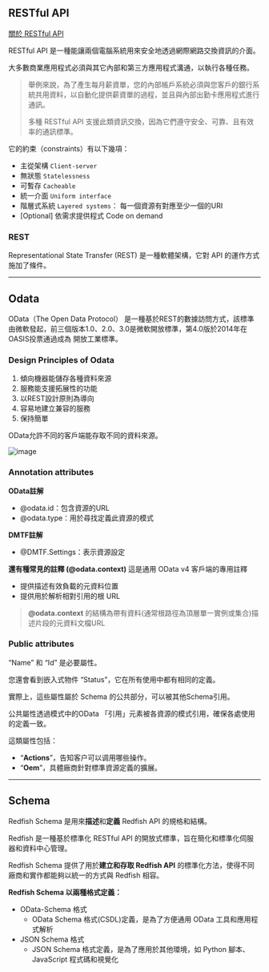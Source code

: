 <h2>
    RESTful API
</h2>

[關於 RESTful API](<https://aws.amazon.com/tw/what-is/restful-api/>)

RESTful API 是一種能讓兩個電腦系統用來安全地透過網際網路交換資訊的介面。

大多數商業應用程式必須與其它內部和第三方應用程式溝通，以執行各種任務。

>舉例來說，為了產生每月薪資單，您的內部帳戶系統必須與您客戶的銀行系統共用資料，以自動化提供薪資單的過程，並且與內部出勤卡應用程式進行通訊。
>
>多種 RESTful API 支援此類資訊交換，因為它們遵守安全、可靠、且有效率的通訊標準。

它的約束（constraints）有以下幾項：

* 主從架構 `Client-server`
* 無狀態 `Statelessness`
* 可暫存 `Cacheable`
* 統一介面 `Uniform interface`
* 階層式系統 `Layered systems`： 每一個資源有對應至少一個的URI
* [Optional] 依需求提供程式 Code on demand

<h3>
    REST
</h3>

Representational State Transfer (REST) 是一種軟體架構，它對 API 的運作方式施加了條件。

---

<h2>
    Odata
</h2>

OData（The Open Data Protocol） 是一種基於REST的數據訪問方式，該標準由微軟發起，前三個版本1.0、2.0、3.0是微軟開放標準，第4.0版於2014年在OASIS投票通過成為 開放工業標準。

<h3>
    Design Principles of Odata
</h3>

1. 傾向機器能儲存各種資料來源
2. 服務能支援拓展性的功能
3. 以REST設計原則為導向
4. 容易地建立兼容的服務
5. 保持簡單

OData允許不同的客戶端能存取不同的資料來源。

![image](https://hackmd.io/_uploads/ryw6f-oXR.png)

<h3>
    Annotation attributes
</h3>

**OData註解**
* @odata.id：包含資源的URL
* @odata.type：用於尋找定義此資源的模式


**DMTF註解**
* @DMTF.Settings：表示資源設定

**還有種常見的註釋 (@odata.context)**
這是通用 OData v4 客戶端的專用註釋
* 提供描述有效負載的元資料位置
* 提供用於解析相對引用的根 URL
>**@odata.context** 的結構為帶有資料(通常根路徑為頂層單一實例或集合)描述片段的元資料文檔URL

<h3>
    Public attributes
</h3>

“Name” 和 “Id” 是必要屬性。

您還會看到嵌入式物件 “Status”，它在所有使用中都有相同的定義。

實際上，這些屬性屬於 Schema 的公共部分，可以被其他Schema引用。

公共屬性透過模式中的OData 「引用」元素被各資源的模式引用，確保各處使用的定義一致。

這類屬性包括：
* “**Actions**”，告知客户可以调用哪些操作。
* “**Oem**”，具體廠商針對標準資源定義的擴展。

---

<h2>
    Schema
</h2>

Redfish Schema 是用來**描述**和**定義** Redfish API 的規格和結構。 

Redfish 是一種基於標準化 RESTful API 的開放式標準，旨在簡化和標準化伺服器和資料中心管理。 

Redfish Schema 提供了用於**建立和存取 Redfish API** 的標準化方法，使得不同廠商和實作都能夠以統一的方式與 Redfish 相容。

**Redfish Schema 以兩種格式定義：**
* OData-Schema 格式 
    * OData Schema 格式(CSDL)定義，是為了方便通用 OData 工具和應用程式解析
* JSON Schema 格式
    * JSON Schema 格式定義，是為了應用於其他環境，如 Python 腳本、 JavaScript 程式碼和視覺化